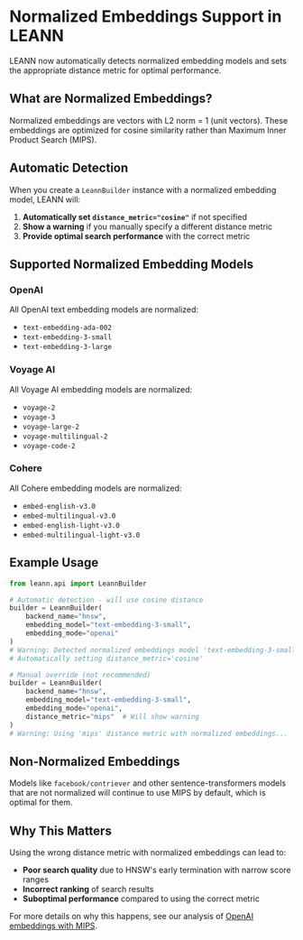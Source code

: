 # Normalized Embeddings Support in LEANN

LEANN now automatically detects normalized embedding models and sets the appropriate distance metric for optimal performance.

## What are Normalized Embeddings?

Normalized embeddings are vectors with L2 norm = 1 (unit vectors). These embeddings are optimized for cosine similarity rather than Maximum Inner Product Search (MIPS).

## Automatic Detection

When you create a `LeannBuilder` instance with a normalized embedding model, LEANN will:

1. **Automatically set `distance_metric="cosine"`** if not specified
2. **Show a warning** if you manually specify a different distance metric
3. **Provide optimal search performance** with the correct metric

## Supported Normalized Embedding Models

### OpenAI
All OpenAI text embedding models are normalized:
- `text-embedding-ada-002`
- `text-embedding-3-small`
- `text-embedding-3-large`

### Voyage AI
All Voyage AI embedding models are normalized:
- `voyage-2`
- `voyage-3`
- `voyage-large-2`
- `voyage-multilingual-2`
- `voyage-code-2`

### Cohere
All Cohere embedding models are normalized:
- `embed-english-v3.0`
- `embed-multilingual-v3.0`
- `embed-english-light-v3.0`
- `embed-multilingual-light-v3.0`

## Example Usage

```python
from leann.api import LeannBuilder

# Automatic detection - will use cosine distance
builder = LeannBuilder(
    backend_name="hnsw",
    embedding_model="text-embedding-3-small",
    embedding_mode="openai"
)
# Warning: Detected normalized embeddings model 'text-embedding-3-small'...
# Automatically setting distance_metric='cosine'

# Manual override (not recommended)
builder = LeannBuilder(
    backend_name="hnsw",
    embedding_model="text-embedding-3-small",
    embedding_mode="openai",
    distance_metric="mips"  # Will show warning
)
# Warning: Using 'mips' distance metric with normalized embeddings...
```

## Non-Normalized Embeddings

Models like `facebook/contriever` and other sentence-transformers models that are not normalized will continue to use MIPS by default, which is optimal for them.

## Why This Matters

Using the wrong distance metric with normalized embeddings can lead to:
- **Poor search quality** due to HNSW's early termination with narrow score ranges
- **Incorrect ranking** of search results
- **Suboptimal performance** compared to using the correct metric

For more details on why this happens, see our analysis of [OpenAI embeddings with MIPS](../examples/main_cli_example.py). 